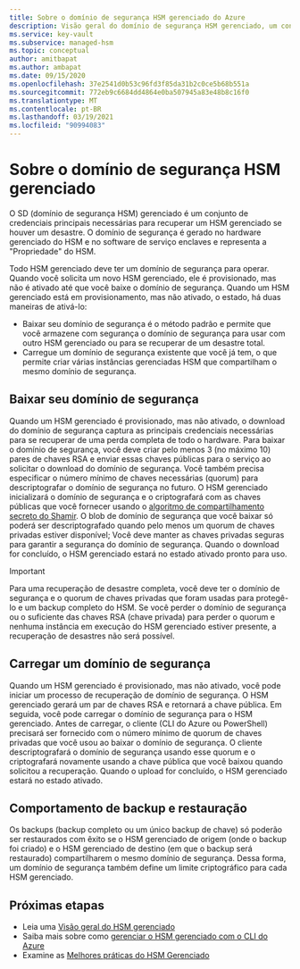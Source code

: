 ```yaml
---
title: Sobre o domínio de segurança HSM gerenciado do Azure
description: Visão geral do domínio de segurança HSM gerenciado, um conjunto de credenciais principais necessárias para recuperar um HSM gerenciado
ms.service: key-vault
ms.subservice: managed-hsm
ms.topic: conceptual
author: amitbapat
ms.author: ambapat
ms.date: 09/15/2020
ms.openlocfilehash: 37e2541d0b53c96fd3f85da31b2c0ce5b68b551a
ms.sourcegitcommit: 772eb9c6684dd4864e0ba507945a83e48b8c16f0
ms.translationtype: MT
ms.contentlocale: pt-BR
ms.lasthandoff: 03/19/2021
ms.locfileid: "90994083"
---
```

# <a name="about-the-managed-hsm-security-domain"></a>Sobre o domínio de segurança HSM gerenciado

O SD (domínio de segurança HSM) gerenciado é um conjunto de credenciais principais necessárias para recuperar um HSM gerenciado se houver um desastre. O domínio de segurança é gerado no hardware gerenciado do HSM e no software de serviço enclaves e representa a "Propriedade" do HSM.

Todo HSM gerenciado deve ter um domínio de segurança para operar. Quando você solicita um novo HSM gerenciado, ele é provisionado, mas não é ativado até que você baixe o domínio de segurança. Quando um HSM gerenciado está em provisionamento, mas não ativado, o estado, há duas maneiras de ativá-lo:
- Baixar seu domínio de segurança é o método padrão e permite que você armazene com segurança o domínio de segurança para usar com outro HSM gerenciado ou para se recuperar de um desastre total.
- Carregue um domínio de segurança existente que você já tem, o que permite criar várias instâncias gerenciadas HSM que compartilham o mesmo domínio de segurança.

## <a name="download-your-security-domain"></a>Baixar seu domínio de segurança

Quando um HSM gerenciado é provisionado, mas não ativado, o download do domínio de segurança captura as principais credenciais necessárias para se recuperar de uma perda completa de todo o hardware. Para baixar o domínio de segurança, você deve criar pelo menos 3 (no máximo 10) pares de chaves RSA e enviar essas chaves públicas para o serviço ao solicitar o download do domínio de segurança. Você também precisa especificar o número mínimo de chaves necessárias (quorum) para descriptografar o domínio de segurança no futuro. O HSM gerenciado inicializará o domínio de segurança e o criptografará com as chaves públicas que você fornecer usando o [algoritmo de compartilhamento secreto do Shamir](https://dl.acm.org/doi/10.1145/359168.359176). O blob de domínio de segurança que você baixar só poderá ser descriptografado quando pelo menos um quorum de chaves privadas estiver disponível; Você deve manter as chaves privadas seguras para garantir a segurança do domínio de segurança. Quando o download for concluído, o HSM gerenciado estará no estado ativado pronto para uso.  

> [!IMPORTANT]
> Para uma recuperação de desastre completa, você deve ter o domínio de segurança e o quorum de chaves privadas que foram usadas para protegê-lo e um backup completo do HSM. Se você perder o domínio de segurança ou o suficiente das chaves RSA (chave privada) para perder o quorum e nenhuma instância em execução do HSM gerenciado estiver presente, a recuperação de desastres não será possível.

## <a name="upload-a-security-domain"></a>Carregar um domínio de segurança

Quando um HSM gerenciado é provisionado, mas não ativado, você pode iniciar um processo de recuperação de domínio de segurança. O HSM gerenciado gerará um par de chaves RSA e retornará a chave pública. Em seguida, você pode carregar o domínio de segurança para o HSM gerenciado. Antes de carregar, o cliente (CLI do Azure ou PowerShell) precisará ser fornecido com o número mínimo de quorum de chaves privadas que você usou ao baixar o domínio de segurança. O cliente descriptografará o domínio de segurança usando esse quorum e o criptografará novamente usando a chave pública que você baixou quando solicitou a recuperação. Quando o upload for concluído, o HSM gerenciado estará no estado ativado.

## <a name="backup-and-restore-behavior"></a>Comportamento de backup e restauração

Os backups (backup completo ou um único backup de chave) só poderão ser restaurados com êxito se o HSM gerenciado de origem (onde o backup foi criado) e o HSM gerenciado de destino (em que o backup será restaurado) compartilharem o mesmo domínio de segurança. Dessa forma, um domínio de segurança também define um limite criptográfico para cada HSM gerenciado.

## <a name="next-steps"></a>Próximas etapas

- Leia uma [Visão geral do HSM gerenciado](overview.md)
- Saiba mais sobre como [gerenciar o HSM gerenciado com o CLI do Azure](key-management.md)
- Examine as [Melhores práticas do HSM Gerenciado](best-practices.md)
